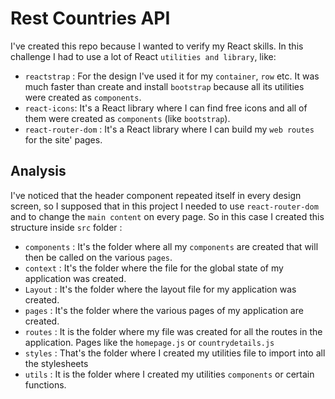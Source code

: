 # Rest Countries API

I've created this repo because I wanted to verify my React skills. In this challenge I had to use a lot of React `utilities and library`, like:

- `reactstrap` : For the design I've used it for my `container`, `row` etc. It was much faster than create and install `bootstrap` because all its utilities were created as `components`.
- `react-icons`: It's a React library where I can find free icons and all of them were created as `components` (like `bootstrap`).
- `react-router-dom` : It's a React library where I can build my `web routes` for the site' pages.

## Analysis

I've noticed that the header component repeated itself in every design screen, so I supposed that in this project I needed to use `react-router-dom` and to change the `main content` on every page. So in this case I created this structure inside `src` folder :

- `components` : It's the folder where all my `components` are created that will then be called on the various `pages`.
- `context` : It's the folder where the file for the global state of my application was created.
- `Layout` : It's the folder where the layout file for my application was created. 
- `pages` : It's the folder where the various pages of my application are created.  
- `routes` : It is the folder where my file was created for all the routes in the application. Pages like the `homepage.js` or `countrydetails.js`
- `styles` : That's the folder where I created my utilities file to import into all the stylesheets
- `utils` : It is the folder where I created my utilities `components` or certain functions.
